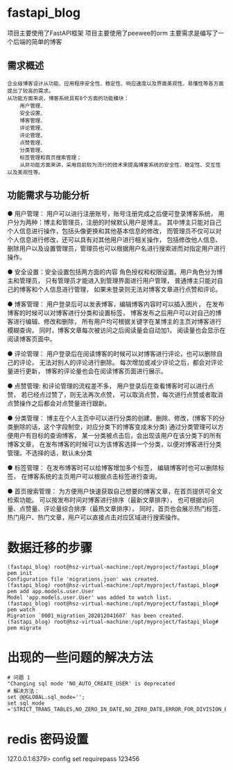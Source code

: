 # fastapi_blog
项目主要使用了FastAPI框架
项目主要使用了peewee的orm
主要需求是编写了一个后端的简单的博客

## 需求概述
```
企业级博客设计从功能、应用程序安全性、稳定性、响应速度以及界面美观性、易懂性等各方面提出了较高的需求。
从功能方面来说，博客系统具有8个方面的功能模块：
    用户管理、
    安全设置、
    博客管理、
    评论管理、
    评论管理、
    点赞管理、
    分类管理、
    标签管理和首页搜索管理；
    从非功能方面来讲，采用目前较为流行的技术来提高博客系统的安全性、稳定性、交互性以及美观性等。
```



## 功能需求与功能分析

● 用户管理：
    用户可以进行注册账号，账号注册完成之后便可登录博客系统，
    用户分为两种：博主和管理员，注册的时候默认用户是博主。
    其中博主只能对自己个人信息进行操作，包括头像更换和其他基本信息的修改，
    而管理员不仅可以对个人信息进行修改，还可以具有对其他用户进行相关操作，
    包括修改他人信息、删除用户以及设置管理员，管理员也可以根据用户名进行搜索进而对指定用户进行操作。

● 安全设置：安全设置包括两方面的内容
    角色授权和权限设置。用户角色分为博主和管理员，
    只有管理员才能进入到管理界面进行用户管理，
    普通博主只能对自己的博客和个人信息进行管理，
    如果未登录则无法对博客文章进行点赞和评论。

● 博客管理： 
    用户登录后可以发表博客，编辑博客内容时可以插入图片，
    在发布博客的时候可以对博客进行分类和设置标签，
    博客发布之后用户可以对自己的博客进行编辑、修改和删除，
    所有用户均可根据关键字在某博主的主页对博客进行模糊查询，
    同时，博客文章每次被访问之后阅读量会自动加1，
    阅读量也会显示在阅读博客页面中。

● 评论管理：
    用户登录后在阅读博客的时候可以对博客进行评论，也可以删除自己的评论，
    无法对别人的评论进行删除。
    每次增加或减少评论之后，都会对评论量进行更新，
    博客的评论量也会在阅读博客页面进行展示。

● 点赞管理:
    和评论管理的流程差不多，
    用户登录后在查看博客时可以进行点赞，
    若已经点过赞了，则无法再次点赞，
    可以取消点赞，每次进行点赞或者取消点赞操作之后都会对点赞量进行跟新。

● 分类管理：
    博主在个人主页中可以进行分类的创建、删除、修改，(博客下的分类删除的话，这个字段制空，对应分类下的博客变成未分类)
    通过分类管理可以方便用户有目标的查询博客，
    某一分类被点击后，会出现该用户在该分类下的所有博客文章，
    在发布博客的时候可以为该博客选择一个分类，以便对博客进行分类管理。不选择的话，默认未分类

● 标签管理：
    在发布博客时可以给博客增加多个标签，
    编辑博客时也可以删除标签，
    在博客系统的主页用户可以根据点击标签进行查询。

● 首页搜索管理：
    为方便用户快速获取自己想要的博客文章，在首页提供可全文检索功能。
    可以按发布时间对博客进行排序（最新文章排序），
    也可根据访问量、点赞量、评论量综合排序（最热文章排序），
    同时，首页也会展示热门标签、热门用户、热门文章，用户可以直接点击对应区域进行搜索操作。


# 数据迁移的步骤
```
(fastapi_blog) root@hsz-virtual-machine:/opt/myproject/fastapi_blog# pem init
Configuration file 'migrations.json' was created.
(fastapi_blog) root@hsz-virtual-machine:/opt/myproject/fastapi_blog# pem add app.models.user.User
Model 'app.models.user.User' was added to watch list.
(fastapi_blog) root@hsz-virtual-machine:/opt/myproject/fastapi_blog# pem watch
Migration `0001_migration_202012041607` has been created.
(fastapi_blog) root@hsz-virtual-machine:/opt/myproject/fastapi_blog# pem migrate
```
# 出现的一些问题的解决方法
```
# 问题 1
"Changing sql mode 'NO_AUTO_CREATE_USER' is deprecated
# 解决方法：
set @@GLOBAL.sql_mode='';
set sql_mode ='STRICT_TRANS_TABLES,NO_ZERO_IN_DATE,NO_ZERO_DATE,ERROR_FOR_DIVISION_BY_ZERO,NO_AUTO_CREATE_USER,NO_ENGINE_SUBSTITUTION';
```

# redis 密码设置
127.0.0.1:6379> config set requirepass 123456

